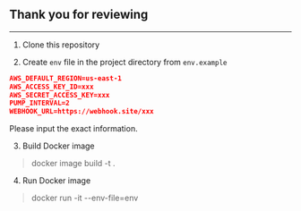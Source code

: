 ## Thank you for reviewing

---

1. Clone this repository
   
2. Create `env` file in the project directory from `env.example`
```json
AWS_DEFAULT_REGION=us-east-1
AWS_ACCESS_KEY_ID=xxx
AWS_SECRET_ACCESS_KEY=xxx
PUMP_INTERVAL=2
WEBHOOK_URL=https://webhook.site/xxx
```
Please input the exact information.

3. Build Docker image
> docker image build -t <name of container> .

4. Run Docker image
>docker run -it --env-file=env <name of container>
